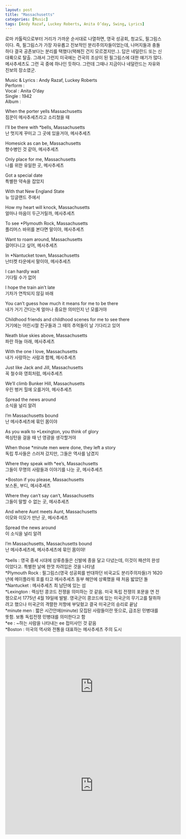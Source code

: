 ```yaml
---
layout: post
title: "Massachusetts"
categories: [Music]
tags: [Andy Razaf, Luckey Roberts, Anita O’day, Swing, Lyrics]
---
```


로마 카톨릭으로부터 거리가 가까운 순서대로 나열하면, 영국 성공회, 청교도, 필그림스이다. 즉, 필그림스가 가장 자유롭고 진보적인 분리주의자들이었는데, 나머지들과 충돌하다 결국 공존보다는 분리를 택했다(택해진 건지 모르겠지만..). 답은 네덜란드 또는 신대륙으로 탈출. 그래서 그런지 미국에는 건국의 조상이 된 필그림스에 대한 얘기가 많다. 메사추세츠도 그런 곡 중에 하나인 듯하다. 그런데 그때나 지금이나 네덜란드는 자유와 진보의 장소였군.

Music & Lyrics : Andy Razaf, Luckey Roberts  
Perform :   
Vocal : Anita O’day  
Single : 1942  
Album :  

When the porter yells Massachusetts  
짐꾼이 메사추세츠라고 소리쳤을 때  

I’ll be there with &#42;bells, Massachusetts  
난 멋지게 꾸미고 그 곳에 있을거야, 메사추세츠  

Homesick as can be, Massachusetts  
향수병인 것 같아, 메사추세츠  

Only place for me, Massachusetts  
나를 위한 유일한 곳, 메사추세츠  

Got a special date  
특별한 약속을 잡았지  

With that New England State  
뉴 잉글랜드 주에서  

How my heart will knock, Massachusetts  
얼마나 마음이 두근거릴까, 메사추세츠  

To see &#42;Plymouth Rock, Massachusetts  
플리머스 바위를 본다면 말이야, 메사추세츠  

Want to roam around, Massachusetts  
걸어다니고 싶어, 메사추세츠  

In &#42;Nantucket town, Massachusetts  
난터켓 타운에서 말이야, 메사추세츠  

I can hardly wait  
기다릴 수가 없어  

I hope the train ain’t late  
기차가 연착되지 않길 바래  

You can’t guess how much it means for me to be there  
내가 거기 간다는게 얼마나 중요한 의미인지 넌 모를거야  

Childhood friends and childhood scenes for me to see there  
거기에는 어린시절 친구들과 그 때의 추억들이 날 기다리고 있어  

Neath blue skies above, Massachusetts  
파란 하늘 아래, 메사추세츠  

With the one I love, Massachusetts  
내가 사랑하는 사람과 함께, 메사추세츠  

Just like Jack and Jill, Massachusetts  
꼭 철수와 영희처럼, 메사추세츠  

We’ll climb Bunker Hill, Massachusetts  
우린 벙커 힐에 오를거야, 메사추세츠  

Spread the news around  
소식을 널리 알려  

I’m Massachusetts bound  
난 메사추세츠에 묶인 몸이야  

As you walk to &#42;Lexington, you think of glory  
렉싱턴을 걸을 때 넌 영광을 생각할거야  

When those &#42;minute men were done, they left a story  
독립 투사들은 스러져 갔지만, 그들은 역사를 남겼지  

Where they speak with &#42;ee’s, Massachusetts  
그들이 무명의 사람들과 이야기를 나눈 곳, 메사추세츠  

&#42;Boston if you please, Massachusetts  
보스톤, 부디, 메사추세츠  

Where they can’t say can’t, Massachusetts  
그들이 말할 수 없는 곳, 메사추세츠  

And where Aunt meets Aunt, Massachusetts  
이모와 이모가 만난 곳, 메사추세츠  

Spread the news around  
이 소식을 널리 알려  

I’m Massachusetts, Massachusetts bound  
난 메사추세츠에, 메사추세츠에 묶인 몸이야!  

&#42;bells : 영국 중세 시대에 상류층들은 신발에 종을 달고 다녔는데, 이것이 패션의 완성이었다고. 특별한 날에 한껏 차려입은 것을 나타냄  
&#42;Plymouth Rock : 필그림스(영국 성공회를 반대하던 비국교도 분리주의자들)가 1620년에 메이플라워 호를 타고 메사추세츠 동부 해안에 상륙했을 때 처음 밟았던 돌  
&#42;Nantucket : 메사추세츠 최 남단에 있는 섬  
&#42;Lexington : 렉싱턴 콩코드 전쟁을 의미하는 것 같음. 미국 독립 전쟁의 포문을 연 전쟁으로서 1775년 4월 19일에 발발. 영국군이 콩코드에 있는 미국군의 무기고를 탈취하려고 했으나 미국군의 격렬한 저항에 부딪혔고 결국 미국군의 승리로 끝남  
&#42;minute men : 짧은 시간안에(minute) 모집된 사람들이란 뜻으로, 급조된 민병대를 뜻함. 보통 독립전쟁 민병대를 의미한다고 함  
&#42;ee : ~하는 사람을 나타내는 ee 접미사인 것 같음  
&#42;Boston : 미국의 역사와 전통을 대표하는 메사추세츠 주의 도시  

<iframe width="560" height="315" src="https://www.youtube.com/embed/QiQmGKWM9Gk" title="YouTube video player" frameborder="0" allow="accelerometer; autoplay; clipboard-write; encrypted-media; gyroscope; picture-in-picture" allowfullscreen></iframe>

<iframe width="560" height="315" src="https://www.youtube.com/embed/I0Fe350BWtA" title="YouTube video player" frameborder="0" allow="accelerometer; autoplay; clipboard-write; encrypted-media; gyroscope; picture-in-picture" allowfullscreen></iframe>
